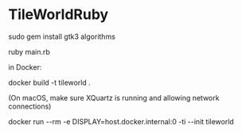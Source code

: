 # TileWorldRuby

sudo gem install gtk3 algorithms

ruby main.rb

in Docker:

docker build -t tileworld .

(On macOS, make sure XQuartz is running and allowing network connections)

docker run --rm -e DISPLAY=host.docker.internal:0 -ti --init tileworld